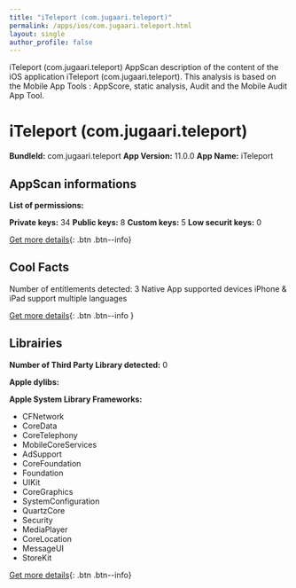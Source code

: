 ```yaml
---
title: "iTeleport (com.jugaari.teleport)"
permalink: /apps/ios/com.jugaari.teleport.html
layout: single
author_profile: false
---
```

iTeleport (com.jugaari.teleport) AppScan description of the content of the iOS application iTeleport (com.jugaari.teleport). This analysis is based on the Mobile App Tools : AppScore, static analysis, Audit and the Mobile Audit App Tool.

# iTeleport (com.jugaari.teleport)

**BundleId:** com.jugaari.teleport
**App Version:** 11.0.0
**App Name:** iTeleport


## AppScan informations 

**List of permissions:** 
  
  
**Private keys:** 34
**Public keys:** 8
**Custom keys:** 5
**Low securit keys:** 0
  
[Get more details](/pricing.html){: .btn .btn--info}

## Cool Facts

Number of entitlements detected: 3
Native App
supported devices iPhone & iPad
support multiple languages
  
[Get more details](/pricing.html){: .btn .btn--info }

## Librairies 
**Number of Third Party Library detected:** 0


**Apple dylibs:**


**Apple System Library Frameworks:**
- CFNetwork
- CoreData
- CoreTelephony
- MobileCoreServices
- AdSupport
- CoreFoundation
- Foundation
- UIKit
- CoreGraphics
- SystemConfiguration
- QuartzCore
- Security
- MediaPlayer
- CoreLocation
- MessageUI
- StoreKit


  
[Get more details](/pricing.html){: .btn .btn--info}

